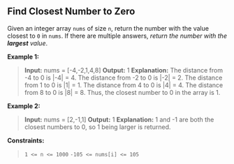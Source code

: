 ## Find Closest Number to Zero

Given an integer array `nums` of size `n`, return the number with the value closest to `0` in `nums`. If there are multiple answers, *return the number with the **largest** value*.


**Example 1:**

> **Input:** nums = [-4,-2,1,4,8] 
> **Output:** 1 
> **Explanation:** 
> The distance from -4 to 0 is |-4| = 4. The distance from -2 to 0 is |-2| = 2. The distance from 1 to 0 is |1| = 1.
> The distance from 4 to 0 is |4| = 4.
> The distance from 8 to 0 is |8| = 8. 
> Thus, the closest number to 0 in the array is 1.

**Example 2:**

>**Input:** nums = [2,-1,1]
>**Output:** 1
>**Explanation:** 1 and -1 are both the closest numbers to 0, so 1 being larger is returned.
 

**Constraints:**

>`1 <= n <= 1000`
>`-105 <= nums[i] <= 105`
